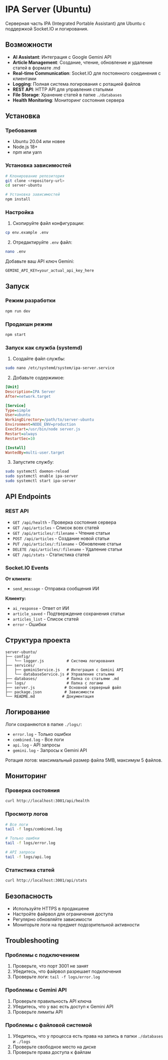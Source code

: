 # IPA Server (Ubuntu)

Серверная часть IPA (Integrated Portable Assistant) для Ubuntu с поддержкой Socket.IO и логирования.

## Возможности

- **AI Assistant**: Интеграция с Google Gemini API
- **Article Management**: Создание, чтение, обновление и удаление статей в формате .md
- **Real-time Communication**: Socket.IO для постоянного соединения с клиентами
- **Logging**: Полная система логирования с ротацией файлов
- **REST API**: HTTP API для управления статьями
- **File Storage**: Хранение статей в папке `./databases`
- **Health Monitoring**: Мониторинг состояния сервера

## Установка

### Требования

- Ubuntu 20.04 или новее
- Node.js 18+ 
- npm или yarn

### Установка зависимостей

```bash
# Клонирование репозитория
git clone <repository-url>
cd server-ubuntu

# Установка зависимостей
npm install
```

### Настройка

1. Скопируйте файл конфигурации:
```bash
cp env.example .env
```

2. Отредактируйте `.env` файл:
```bash
nano .env
```

Добавьте ваш API ключ Gemini:
```
GEMINI_API_KEY=your_actual_api_key_here
```

## Запуск

### Режим разработки
```bash
npm run dev
```

### Продакшн режим
```bash
npm start
```

### Запуск как служба (systemd)

1. Создайте файл службы:
```bash
sudo nano /etc/systemd/system/ipa-server.service
```

2. Добавьте содержимое:
```ini
[Unit]
Description=IPA Server
After=network.target

[Service]
Type=simple
User=ubuntu
WorkingDirectory=/path/to/server-ubuntu
Environment=NODE_ENV=production
ExecStart=/usr/bin/node server.js
Restart=always
RestartSec=10

[Install]
WantedBy=multi-user.target
```

3. Запустите службу:
```bash
sudo systemctl daemon-reload
sudo systemctl enable ipa-server
sudo systemctl start ipa-server
```

## API Endpoints

### REST API

- `GET /api/health` - Проверка состояния сервера
- `GET /api/articles` - Список всех статей
- `GET /api/articles/:filename` - Чтение статьи
- `POST /api/articles` - Создание новой статьи
- `PUT /api/articles/:filename` - Обновление статьи
- `DELETE /api/articles/:filename` - Удаление статьи
- `GET /api/stats` - Статистика статей

### Socket.IO Events

**От клиента:**
- `send_message` - Отправка сообщения ИИ

**Клиенту:**
- `ai_response` - Ответ от ИИ
- `article_saved` - Подтверждение сохранения статьи
- `articles_list` - Список статей
- `error` - Ошибки

## Структура проекта

```
server-ubuntu/
├── config/
│   └── logger.js          # Система логирования
├── services/
│   ├── geminiService.js   # Интеграция с Gemini API
│   └── databaseService.js # Управление статьями
├── databases/             # Папка со статьями .md
├── logs/                  # Папка с логами
├── server.js             # Основной серверный файл
├── package.json          # Зависимости
└── README.md            # Документация
```

## Логирование

Логи сохраняются в папке `./logs/`:

- `error.log` - Только ошибки
- `combined.log` - Все логи
- `api.log` - API запросы
- `gemini.log` - Запросы к Gemini API

Ротация логов: максимальный размер файла 5MB, максимум 5 файлов.

## Мониторинг

### Проверка состояния
```bash
curl http://localhost:3001/api/health
```

### Просмотр логов
```bash
# Все логи
tail -f logs/combined.log

# Только ошибки
tail -f logs/error.log

# API запросы
tail -f logs/api.log
```

### Статистика статей
```bash
curl http://localhost:3001/api/stats
```

## Безопасность

- Используйте HTTPS в продакшене
- Настройте файрвол для ограничения доступа
- Регулярно обновляйте зависимости
- Мониторьте логи на предмет подозрительной активности

## Troubleshooting

### Проблемы с подключением
1. Проверьте, что порт 3001 не занят
2. Убедитесь, что файрвол разрешает подключения
3. Проверьте логи: `tail -f logs/error.log`

### Проблемы с Gemini API
1. Проверьте правильность API ключа
2. Убедитесь, что у вас есть доступ к Gemini API
3. Проверьте лимиты API

### Проблемы с файловой системой
1. Убедитесь, что у процесса есть права на запись в папки `./databases` и `./logs`
2. Проверьте свободное место на диске
3. Проверьте права доступа к файлам

